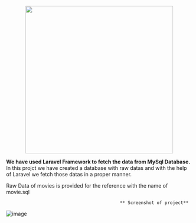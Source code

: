 <p align="center"><a href="https://laravel.com" target="_blank"><img src="https://raw.githubusercontent.com/laravel/art/master/logo-lockup/5%20SVG/2%20CMYK/1%20Full%20Color/laravel-logolockup-cmyk-red.svg" width="400"></a></p>



**We have used Laravel Framework to fetch the data from MySql Database.**
In this projct we have created a database with raw datas and with the help of Laravel we fetch those datas in a proper manner.

Raw Data of movies is provided for the reference with the name of movie.sql

                                               ** Screenshot of project**

![image](https://user-images.githubusercontent.com/66880818/131993503-1f61a429-aaa6-4348-99bd-2e2aac183092.png)



